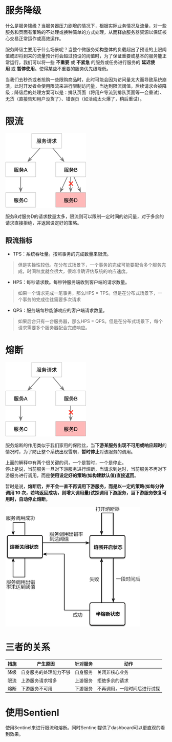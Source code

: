 # 服务降级

什么是服务降级？当服务器压力剧增的情况下，根据实际业务情况及流量，对一些服务和页面有策略的不处理或换种简单的方式处理，从而释放服务器资源以保证核心交易正常运作或高效运作。

服务降级主要用于什么场景呢？当整个微服务架构整体的负载超出了预设的上限阈值或即将到来的流量预计将会超过预设的阈值时，为了保证重要或基本的服务能正常运行，我们可以将一些 **不重要** 或 **不紧急** 的服务或任务进行服务的 **延迟使用** 或 **暂停使用**。使得某些不重要的服务优先级降低。

当我们去秒杀或者抢购一些限购商品时，此时可能会因为访问量太大而导致系统崩溃，此时开发者会使用限流来进行限制访问量，当达到限流阀值，后续请求会被降级；降级后的处理方案可以是：排队页面（将用户导流到排队页面等一会重试）、无货（直接告知用户没货了）、错误页（如活动太火爆了，稍后重试）。

# 限流

![](img/限流.png)

服务B对服务D的请求数量太多，限流则可以限制一定时间的访问量，对于多余的请求直接拒绝，并返回设定好的策略。

## 限流指标

+ TPS：系统吞吐量。按照事务的完成数量来限流。

> 但是实操性较低。在分布式场景下，一个事务的完成可能要配合多个服务完成，时间粒度就会很大，很难准确评估系统的响应速度。

+ HPS：每秒请求数。每秒钟服务端收到客户端的请求数量。

> 如果一个请求完成一笔事务，那么HPS = TPS。但是在分布式场景下，一个事务的完成往往需要多次请求

+ QPS：服务端每秒能够响应的客户端请求数量。

> 如果后台只有一台服务器，那么HPS = QPS。但是在分布式场景下，每个请求需要多个服务器配合完成响应。


# 熔断

![](img/熔断.png)

服务熔断的作用类似于我们家用的保险丝，当**下游某服务出现不可用或响应超时**的情况时，为了防止整个系统出现雪崩，**暂时停止**对该服务的调用。

上面的解释中有两个很关键的词，一个是暂时，一个是停止。  
停止是说，当前服务一旦对下游服务进行熔断，当请求到达时，当前服务不再对下游服务进行调用，而是**使用设定好的策略(如构建默认值)直接返回**。

暂时是说，**熔断后，并不会一直不再调用下游服务，而是以一定的策略(如每分钟调用 10 次，若均返回成功，则增大调用量)试探调用下游服务，当下游服务恢复可用时，自动停止熔断**。

![](img/熔断状态转换.png)

# 三者的关系


| 措施 | 产生原因               | 针对服务 | 动作                         | 
| ---- | ---------------------- | -------- | ---------------------------- |
| 降级 | 自身服务的处理能力不够 | 自身服务 | 关闭非核心业务               |
| 限流 | 上游服务请求增多       | 上游服务 | 拒绝多余的请求               |
| 熔断 | 下游服务不可用         | 下游服务 | 不再调用，一段时间后进行试探 |



# 使用Sentienl

使用Sentinel来进行限流和熔断。同时Sentinel提供了dashboard可以更直观的看到效果。